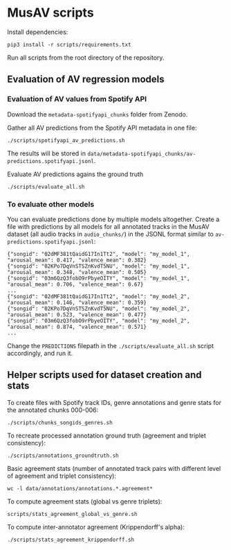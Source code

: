 # MusAV scripts

Install dependencies:
```
pip3 install -r scripts/requirements.txt
```

Run all scripts from the root directory of the repository.


## Evaluation of AV regression models

### Evaluation of AV values from Spotify API

Download the `metadata-spotifyapi_chunks` folder from Zenodo.

Gather all AV predictions from the Spotify API metadata in one file:
```
./scripts/spotifyapi_av_predictions.sh
```
The results will be stored in `data/metadata-spotifyapi_chunks/av-predictions.spotifyapi.jsonl`.

Evaluate AV predictions agains the ground truth
```
./scripts/evaluate_all.sh
```

### To evaluate other models

You can evaluate predictions done by multiple models altogether. Create a file with predictions by all models for all annotated tracks in the MusAV dataset (all audio tracks in `audio_chunks/`) in the JSONL format similar to `av-predictions.spotifyapi.jsonl`:
```
{"songid": "02dMF381tQaidG17In1Tt2", "model": "my_model_1", "arousal_mean": 0.417, "valence_mean": 0.382}
{"songid": "02KPo7DqVnSTSZnKvdT5NU", "model": "my_model_1", "arousal_mean": 0.348, "valence_mean": 0.505}
{"songid": "03m6QzQ3fobO9rPbyeOITY", "model": "my_model_1", "arousal_mean": 0.706, "valence_mean": 0.67}
...
{"songid": "02dMF381tQaidG17In1Tt2", "model": "my_model_2", "arousal_mean": 0.146, "valence_mean": 0.359}
{"songid": "02KPo7DqVnSTSZnKvdT5NU", "model": "my_model_2", "arousal_mean": 0.523, "valence_mean": 0.477}
{"songid": "03m6QzQ3fobO9rPbyeOITY", "model": "my_model_2", "arousal_mean": 0.874, "valence_mean": 0.571}
...
```

Change the `PREDICTIONS` filepath in the `./scripts/evaluate_all.sh` script accordingly, and run it.


## Helper scripts used for dataset creation and stats

To create files with Spotify track IDs, genre annotations and genre stats for the annotated chunks 000-006:
```
./scripts/chunks_songids_genres.sh
```

To recreate processed annotation ground truth (agreement and triplet consistency):
```
./scripts/annotations_groundtruth.sh
```

Basic agreement stats (number of annotated track pairs with different level of agreement and triplet consistency):
```
wc -l data/annotations/annotations.*.agreement*
```

To compute agreement stats (global vs genre triplets):
```
scripts/stats_agreement_global_vs_genre.sh
```

To compute inter-annotator agreement (Krippendorff's alpha):
```
./scripts/stats_agreement_krippendorff.sh
```
